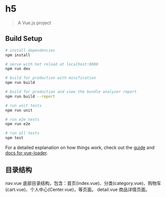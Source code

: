 # h5

> A Vue.js project

## Build Setup

``` bash
# install dependencies
npm install

# serve with hot reload at localhost:8080
npm run dev

# build for production with minification
npm run build

# build for production and view the bundle analyzer report
npm run build --report

# run unit tests
npm run unit

# run e2e tests
npm run e2e

# run all tests
npm test
```

For a detailed explanation on how things work, check out the [guide](http://vuejs-templates.github.io/webpack/) and [docs for vue-loader](http://vuejs.github.io/vue-loader).

## 目录结构
nav.vue 底部目录结构，包含：首页(index.vue)、分类(category.vue)、购物车(cart.vue)、个人中心(Center.vue)，等页面。
detail.vue 商品详情页面。
